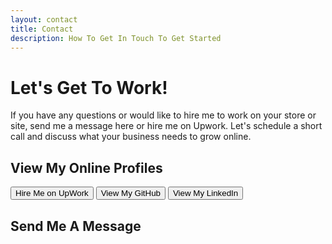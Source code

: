 ```yaml
---
layout: contact
title: Contact
description: How To Get In Touch To Get Started
---
```


# Let's Get To Work!

If you have any questions or would like to hire me to work on your store or site, send me a message here
or hire me on Upwork. Let's schedule a short call and discuss what your business needs to grow online.

## View My Online Profiles

<a href="https://www.upwork.com/freelancers/~016b8e588900b465db" target="_blank"><button class="projects">Hire Me on UpWork</button></a> <a href="https://github.com/ChrisADrake" target="_blank"><button class="projects">View My GitHub</button></a> <a href="https://www.linkedin.com/in/christopher-drake-036245263/" target="_blank"><button class="projects">View My LinkedIn</button></a>

## Send Me A Message



